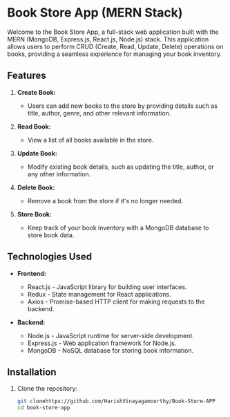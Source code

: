 # Book Store App (MERN Stack)

Welcome to the Book Store App, a full-stack web application built with the MERN (MongoDB, Express.js, React.js, Node.js) stack. This application allows users to perform CRUD (Create, Read, Update, Delete) operations on books, providing a seamless experience for managing your book inventory.



## Features

1. **Create Book:**
   - Users can add new books to the store by providing details such as title, author, genre, and other relevant information.

2. **Read Book:**
   - View a list of all books available in the store.

3. **Update Book:**
   - Modify existing book details, such as updating the title, author, or any other information.

4. **Delete Book:**
   - Remove a book from the store if it's no longer needed.

5. **Store Book:**
   - Keep track of your book inventory with a MongoDB database to store book data.

## Technologies Used

- **Frontend:**
  - React.js - JavaScript library for building user interfaces.
  - Redux - State management for React applications.
  - Axios - Promise-based HTTP client for making requests to the backend.

- **Backend:**
  - Node.js - JavaScript runtime for server-side development.
  - Express.js - Web application framework for Node.js.
  - MongoDB - NoSQL database for storing book information.

## Installation

1. Clone the repository:
   ```bash
   git clonehttps://github.com/HarishVinayagamoorthy/Book-Store-APP
   cd book-store-app
